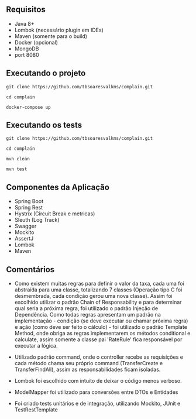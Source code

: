 ## Requisitos
* Java 8+
* Lombok (necessário plugin em IDEs)
* Maven (somente para o build)
* Docker (opcional)
* MongoDB
* port 8080

## Executando o projeto
`git clone https://github.com/tbsoaresvalkms/complain.git`

`cd complain`

`docker-compose up`

## Executando os tests
`git clone https://github.com/tbsoaresvalkms/complain.git`

`cd complain`

`mvn clean`

`mvn test`

## Componentes da Aplicação
 
* Spring Boot
* Spring Rest
* Hystrix (Circuit Break e metricas)
* Sleuth (Log Track)
* Swagger
* Mockito
* AssertJ
* Lombok
* Maven

## Comentários

* Como existem muitas regras para definir o valor da taxa, cada uma foi abstraída para uma classe, totalizando 7 classes (Operação tipo C foi desmembrada, cada condição gerou uma nova classe). Assim foi escolhido utilizar o padrão Chain of Responsability e para determinar qual seria a próxima regra, foi utilizado o padrão Injeção de Dependência. Como todas regras apresentam um padrão na implementação - condição (se deve executar ou chamar próxima regra) e ação (como deve ser feito o cálculo) -  foi utilizado o padrão Template Method, onde obriga as regras implementarem os métodos conditional e calculate, assim somente a classe pai 'RateRule' fica responsável por executar a lógica. 

* Utilizado padrão command, onde o controller recebe as requisições e cada método chama seu próprio command (TransferCreate e TransferFindAll), assim as responsabilidades ficam isoladas.

* Lombok foi escolhido com intuito de deixar o código menos verboso.

* ModelMapper foi utilizado para conversões entre DTOs e Entidades

* Foi criado tests unitários e de integração, utilizando Mockito, JUnit e TestRestTemplate

